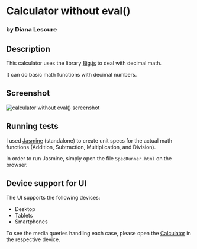 # Calculator without eval()
### by Diana Lescure

## Description

This calculator uses the library [Big.js](https://github.com/MikeMcl/big.js) to deal with decimal math.

It can do basic math functions with decimal numbers.

## Screenshot

![calculator without eval() screenshot](https://raw.githubusercontent.com/dianitica/calculator/master/screenshot.png)

## Running tests

I used [Jasmine](http://jasmine.github.io/) (standalone) to create unit specs for the actual math functions (Addition, Subtraction, Multiplication, and Division).

In order to run Jasmine, simply open the file `SpecRunner.html` on the browser.

## Device support for UI

The UI supports the following devices:

- Desktop
- Tablets
- Smartphones

To see the media queries handling each case, please open the [Calculator](http://dianitica.github.io/calculator/) in the respective device.